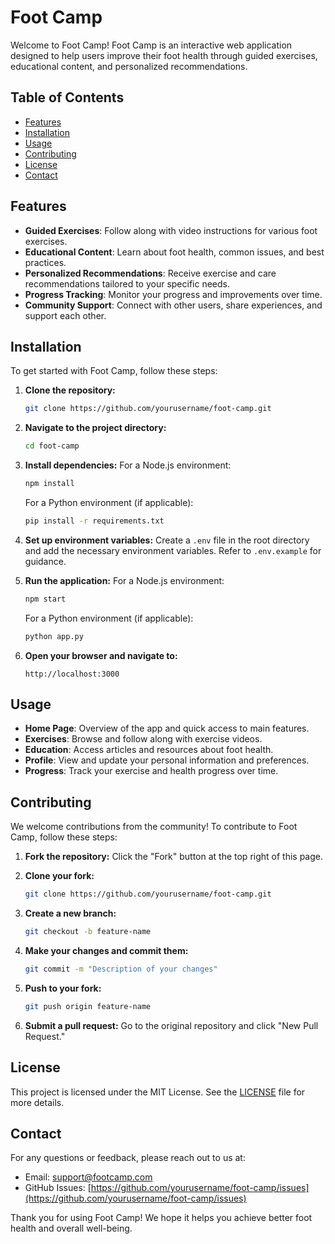 # Foot Camp

Welcome to Foot Camp! Foot Camp is an interactive web application designed to help users improve their foot health through guided exercises, educational content, and personalized recommendations. 

## Table of Contents

- [Features](#features)
- [Installation](#installation)
- [Usage](#usage)
- [Contributing](#contributing)
- [License](#license)
- [Contact](#contact)

## Features

- **Guided Exercises**: Follow along with video instructions for various foot exercises.
- **Educational Content**: Learn about foot health, common issues, and best practices.
- **Personalized Recommendations**: Receive exercise and care recommendations tailored to your specific needs.
- **Progress Tracking**: Monitor your progress and improvements over time.
- **Community Support**: Connect with other users, share experiences, and support each other.

## Installation

To get started with Foot Camp, follow these steps:

1. **Clone the repository:**
    ```bash
    git clone https://github.com/yourusername/foot-camp.git
    ```

2. **Navigate to the project directory:**
    ```bash
    cd foot-camp
    ```

3. **Install dependencies:**
    For a Node.js environment:
    ```bash
    npm install
    ```

    For a Python environment (if applicable):
    ```bash
    pip install -r requirements.txt
    ```

4. **Set up environment variables:**
    Create a `.env` file in the root directory and add the necessary environment variables. Refer to `.env.example` for guidance.

5. **Run the application:**
    For a Node.js environment:
    ```bash
    npm start
    ```

    For a Python environment (if applicable):
    ```bash
    python app.py
    ```

6. **Open your browser and navigate to:**
    ```
    http://localhost:3000
    ```

## Usage

- **Home Page**: Overview of the app and quick access to main features.
- **Exercises**: Browse and follow along with exercise videos.
- **Education**: Access articles and resources about foot health.
- **Profile**: View and update your personal information and preferences.
- **Progress**: Track your exercise and health progress over time.

## Contributing

We welcome contributions from the community! To contribute to Foot Camp, follow these steps:

1. **Fork the repository:**
    Click the "Fork" button at the top right of this page.

2. **Clone your fork:**
    ```bash
    git clone https://github.com/yourusername/foot-camp.git
    ```

3. **Create a new branch:**
    ```bash
    git checkout -b feature-name
    ```

4. **Make your changes and commit them:**
    ```bash
    git commit -m "Description of your changes"
    ```

5. **Push to your fork:**
    ```bash
    git push origin feature-name
    ```

6. **Submit a pull request:**
    Go to the original repository and click "New Pull Request."

## License

This project is licensed under the MIT License. See the [LICENSE](LICENSE) file for more details.

## Contact

For any questions or feedback, please reach out to us at:
- Email: support@footcamp.com
- GitHub Issues: [https://github.com/yourusername/foot-camp/issues](https://github.com/yourusername/foot-camp/issues)

Thank you for using Foot Camp! We hope it helps you achieve better foot health and overall well-being.
